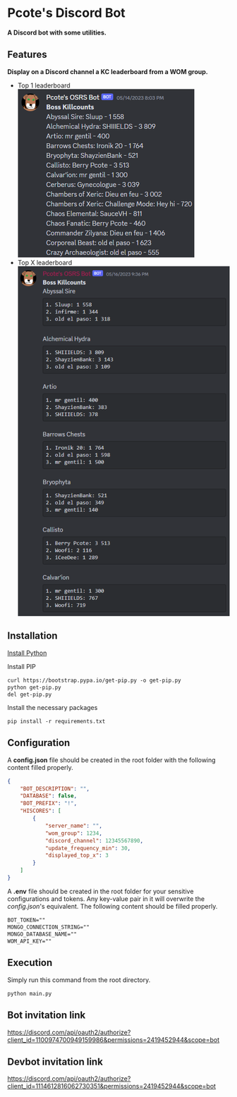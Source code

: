 # Pcote's Discord Bot
**A Discord bot with some utilities.**

## Features

**Display on a Discord channel a KC leaderboard from a WOM group.**
* Top 1 leaderboard
![Top1.png](./images/Top1.png)
* Top X leaderboard
![Top3.png](./images/Top3.png)

## Installation
[Install Python](https://www.python.org/downloads/)

Install PIP
```
curl https://bootstrap.pypa.io/get-pip.py -o get-pip.py
python get-pip.py
del get-pip.py
```

Install the necessary packages 
```
pip install -r requirements.txt
```

## Configuration

A **config.json** file should be created in the root folder with the following content filled properly.
```JSON
{
    "BOT_DESCRIPTION": "",
    "DATABASE": false,
    "BOT_PREFIX": "!",
    "HISCORES": [
        {
            "server_name": "",
            "wom_group": 1234,
            "discord_channel": 12345567890,
            "update_frequency_min": 30,
            "displayed_top_x": 3
        }
    ]
}
```

A **.env** file should be created in the root folder for your sensitive configurations and tokens. Any key-value pair in it will overwrite the *config.json*'s equivalent. The following content should be filled properly.
```
BOT_TOKEN=""
MONGO_CONNECTION_STRING=""
MONGO_DATABASE_NAME=""
WOM_API_KEY=""
```

## Execution

Simply run this command from the root directory.
```
python main.py
```

## Bot invitation link
https://discord.com/api/oauth2/authorize?client_id=1100974700949159986&permissions=2419452944&scope=bot

## Devbot invitation link
https://discord.com/api/oauth2/authorize?client_id=1114612816062730351&permissions=2419452944&scope=bot